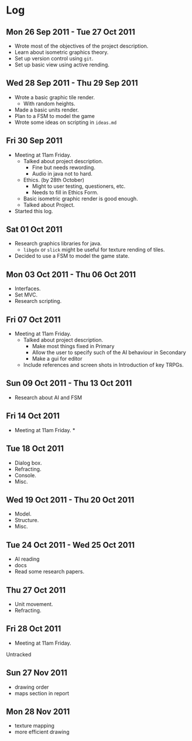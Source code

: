 Log
===
Mon 26 Sep 2011 - Tue 27 Oct 2011 
---------------------------------
* Wrote most of the  objectives of the project description.  
* Learn about isometric graphics theory.
* Set up version control using `git`.
* Set up basic view using active rending.


Wed 28 Sep 2011 - Thu 29 Sep 2011
---------------------------------
* Wrote a basic graphic tile render. 
	* With random heights.
* Made a basic units render.
* Plan to a FSM to model the game 
* Wrote some ideas on scripting in `ideas.md` 

Fri 30 Sep 2011
---------------
* Meeting at 11am Friday.
	* Talked about project description.
		* Fine but needs rewording.
		* Audio in java not to hard.
	* Ethics.  (by 28th October)
		* Might to user testing, questioners, etc.
		* Needs to fill in Ethics Form.
	* Basic isometric graphic render is good enough.
	* Talked about Project.
* Started this log.

Sat 01 Oct 2011
---------------
* Research graphics libraries for java.
	* `libgdx` or `slick` might be useful for texture rending of tiles.
* Decided to use a FSM to model the game state.

Mon 03 Oct 2011 - Thu 06 Oct 2011
---------------------------------
* Interfaces.
* Set MVC.
* Research scripting.

Fri 07 Oct 2011
---------------
* Meeting at 11am Friday.
	* Talked about project description.
		* Make most things fixed in Primary
		* Allow the user to specify such of the AI behaviour in Secondary
		* Make a gui for editor
	*  Include references and screen shots in Introduction of key TRPGs.   

Sun 09 Oct 2011 - Thu 13 Oct 2011
---------------------------------
* Research about AI  and FSM

Fri 14 Oct 2011
---------------
* Meeting at 11am Friday.
	* 

Tue 18 Oct 2011
---------------
* Dialog box.
* Refracting.
* Console.   
* Misc.

Wed 19 Oct 2011 - Thu 20 Oct 2011
---------------------------------
* Model.
* Structure.
* Misc.

Tue 24 Oct 2011 - Wed 25 Oct 2011
---------------------------------
* AI reading
* docs
* Read some research papers.

Thu 27 Oct 2011   
---------------
* Unit movement.
* Refracting. 

Fri 28 Oct 2011
---------------
* Meeting at 11am Friday.


Untracked


Sun 27 Nov 2011
---------------
* drawing order
* maps section in report

Mon 28 Nov 2011
---------------
* texture mapping
* more efficient drawing 



